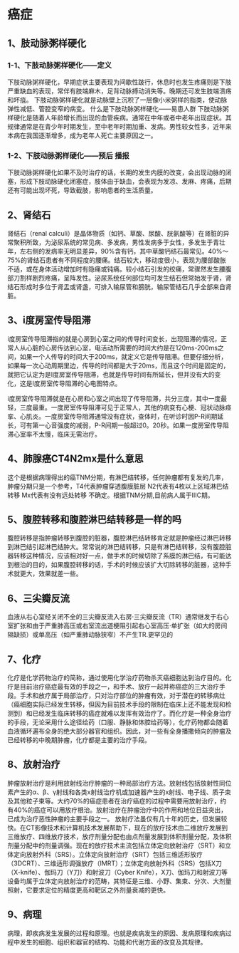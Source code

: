 # 癌症

## 1、肢动脉粥样硬化
### 1-1、下肢动脉粥样硬化——定义
下肢动脉粥样硬化，早期症状主要表现为间歇性跛行，休息时也发生疼痛则是下肢严重缺血的表现，常伴有肢端麻木，足背动脉搏动消失等。晚期还可发生肢端溃疡和坏疽。
下肢动脉粥样硬化就是动脉壁上沉积了一层像小米粥样的脂类，使动脉弹性减低、管腔变窄的病变。
什么是下肢动脉粥样硬化——易患人群
下肢动脉粥样硬化是随着人年龄增长而出现的血管疾病。通常在中年或者中老年出现症状。其规律通常是在青少年时期发生，至中老年时期加重、发病。男性较女性多，近年来本病在我国逐渐增多，成为老年人死亡主要原因之一。

### 1-2、下肢动脉粥样硬化——预后 播报
下肢动脉粥样硬化如果不及时治疗的话，长期的发生内膜的改变，会出现动脉的闭塞，形成下肢动脉硬化闭塞症，肢体由于缺血，会表现为发凉、发麻、疼痛，后期还有可能出现坏死，导致截肢，影响患者的生活质量。

## 2、肾结石
肾结石（renal calculi）是晶体物质（如钙、草酸、尿酸、胱氨酸等）在肾脏的异常聚积所致，为泌尿系统的常见病、多发病，男性发病多于女性，多发生于青壮年，左右侧的发病率无明显差异，90%含有钙，其中草酸钙结石最常见。40%～75%的肾结石患者有不同程度的腰痛。结石较大，移动度很小，表现为腰部酸胀不适，或在身体活动增加时有隐痛或钝痛。较小结石引发的绞痛，常骤然发生腰腹部刀割样剧烈疼痛，呈阵发性。泌尿系统任何部位均可发生结石但常始发于肾，肾结石形成时多位于肾盂或肾盏，可排入输尿管和膀胱，输尿管结石几乎全部来自肾脏。

## 3、i度房室传导阻滞
i度房室传导阻滞指的就是心房到心室之间的传导时间变长，出现阻滞的情况，正常人从心脏的心房传达到心室，电活动所需要的时间大约是在120ms-200ms之间，如果一个人传导的时间大于200ms，就定义它是传导阻滞。但要仔细分析，如果每一次心动周期里边，传导的时间都是大于20ms，而且这个时间是固定的，就把它认定为是Ⅰ度房室传导阻滞，也就是传导时间有所延长，但并没有大的变化，这是Ⅰ度房室传导阻滞的心电图特点。

i度房室传导阻滞就是在心房和心室之间出现了传导阻滞，共分三度，其中一度最轻，三度最重。一度房室传导阻滞可见于正常人，其他的病变有心梗、冠状动脉痉挛、心肌炎。一度房室传导阻滞通常没有症状，查体时，在听诊时因P-R间期延长，可有第一心音强度的减弱，P-R间期一般超过0。20秒。如果一度房室传导阻滞心室率不太慢，临床无需治疗。

## 4、肺腺癌CT4N2mx是什么意思
这个是根据病理得出的癌TNM分期，有淋巴结转移，任何肿瘤都有复发的几率，肿瘤分期只是一个参考，T4代表肿瘤穿透腹膜脏层 N2代表有4枚以上区域淋巴结转移 Mx代表有没有远处转移 不确定。根据TNM分期,目前病人属于IIIC期。

## 5、腹腔转移和腹腔淋巴结转移是一样的吗
腹腔转移是指肿瘤转移到腹腔的脏器，腹腔淋巴结转移肯定就是肿瘤经过淋巴转移到淋巴结引起淋巴结肿大。常常说的淋巴结转移，只是有淋巴结转移，没有腹腔脏器转移这种情况，应该相对好一点，做手术的时候切除了系膜的淋巴结，有可能达到根治的目的，如果腹腔转移的话，手术的时候应该扩大切除转移的脏器，这种手术就更大，效果就差一些。

## 6、三尖瓣反流
血液从右心室经关闭不全的三尖瓣反流入右房·三尖瓣反流（TR）通常继发于右心室扩张和由于严重肺高压或右室流出道梗阻引起右心室高压·单扩张（如大的房间隔缺损）或单高压（如严重肺动脉狭窄）不产生TR.更罕见的

## 7、化疗
化疗是化学药物治疗的简称，通过使用化学治疗药物杀灭癌细胞达到治疗目的。化疗是目前治疗癌症最有效的手段之一，和手术、放疗一起并称癌症的三大治疗手段。手术和放疗属于局部治疗，只对治疗部位的肿瘤有效，对于潜在的转移病灶（癌细胞实际已经发生转移，但因为目前技术手段的限制在临床上还不能发现和检测到）和已经发生临床转移的癌症就难以发挥有效治疗了。而化疗是一种全身治疗的手段，无论采用什么途径给药（口服、静脉和体腔给药等），化疗药物都会随着血液循环遍布全身的绝大部分器官和组织。因此，对一些有全身播撒倾向的肿瘤及已经转移的中晚期肿瘤，化疗都是主要的治疗手段。

## 8、放射治疗
肿瘤放射治疗是利用放射线治疗肿瘤的一种局部治疗方法。放射线包括放射性同位素产生的α、β、γ射线和各类x射线治疗机或加速器产生的x射线、电子线、质子束及其他粒子束等。大约70%的癌症患者在治疗癌症的过程中需要用放射治疗，约有40%的癌症可以用放疗根治。放射治疗在肿瘤治疗中的作用和地位日益突出，已成为治疗恶性肿瘤的主要手段之一。
放射疗法虽仅有几十年的历史，但发展较快。在CT影像技术和计算机技术发展帮助下，现在的放疗技术由二维放疗发展到三维放疗、四维放疗技术，放疗剂量分配也由点剂量发展到体积剂量分配，及体积剂量分配中的剂量调强。现在的放疗技术主流包括立体定向放射治疗（SRT）和立体定向放射外科（SRS）。立体定向放射治疗（SRT）包括三维适形放疗（3DCRT）、三维适形调强放疗（IMRT）；立体定向放射外科（SRS）包括X刀（X-knife）、伽玛刀（Y刀）和射波刀（Cyber Knife），X刀、伽玛刀和射波刀等设备均属于立体定向放射治疗的范畴，其特征是三维、小野、集束、分次、大剂量照射，它要求定位的精度更高和靶区之外剂量衰减的更快。

## 9、病理
病理，即疾病发生发展的过程和原理。也就是疾病发生的原因、发病原理和疾病过程中发生的细胞、组织和器官的结构、功能和代谢方面的改变及其规律。

















